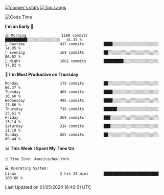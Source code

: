 [![cooper's stats](https://github-readme-stats-l2ak-km2n59e3j-coopjzs-projects.vercel.app/api?username=coopjz&count_private=true)](https://github.com/coopjz/github-readme-stats)
[![Top Langs](https://github-readme-stats-l2ak-km2n59e3j-coopjzs-projects.vercel.app/api/top-langs/?username=coopjz&count_private=true&langs_count=8&layout=compact&&hide=C)](https://github.com/coopjz/github-readme-stats)
<!--START_SECTION:waka-->
![Code Time](http://img.shields.io/badge/Code%20Time-36%20hrs%2016%20mins-blue)

**I'm an Early 🐤** 

```text
🌞 Morning                1160 commits        ██████████░░░░░░░░░░░░░░░   41.31 % 
🌆 Daytime                417 commits         ████░░░░░░░░░░░░░░░░░░░░░   14.85 % 
🌃 Evening                169 commits         ██░░░░░░░░░░░░░░░░░░░░░░░   06.02 % 
🌙 Night                  1062 commits        █████████░░░░░░░░░░░░░░░░   37.82 % 
```
📅 **I'm Most Productive on Thursday** 

```text
Monday                   179 commits         ██░░░░░░░░░░░░░░░░░░░░░░░   06.37 % 
Tuesday                  466 commits         ████░░░░░░░░░░░░░░░░░░░░░   16.60 % 
Wednesday                496 commits         ████░░░░░░░░░░░░░░░░░░░░░   17.66 % 
Thursday                 719 commits         ██████░░░░░░░░░░░░░░░░░░░   25.61 % 
Friday                   369 commits         ███░░░░░░░░░░░░░░░░░░░░░░   13.14 % 
Saturday                 314 commits         ███░░░░░░░░░░░░░░░░░░░░░░   11.18 % 
Sunday                   265 commits         ██░░░░░░░░░░░░░░░░░░░░░░░   09.44 % 
```


📊 **This Week I Spent My Time On** 

```text
🕑︎ Time Zone: America/New_York

💻 Operating System: 
Linux                    2 hrs 33 mins       █████████████████████████   100.00 % 
```


 Last Updated on 01/05/2024 18:40:51 UTC
<!--END_SECTION:waka-->
